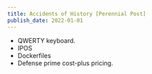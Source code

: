 ```yaml
---
title: Accidents of History [Perennial Post]
publish_date: 2022-01-01
---
```


- QWERTY keyboard.
- IPOS
- Dockerfiles
- Defense prime cost-plus pricing.

